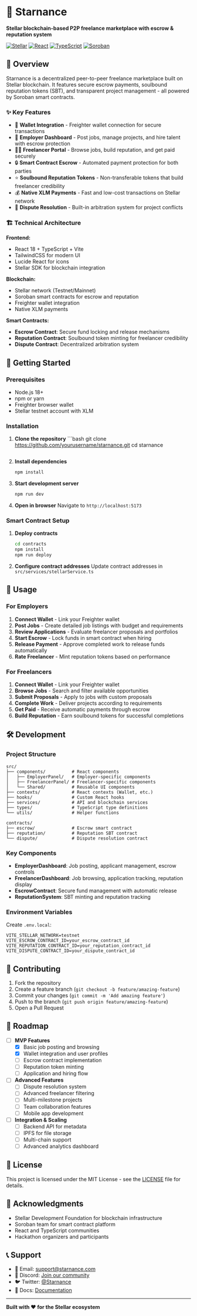 # 💼 Starnance

**Stellar blockchain-based P2P freelance marketplace with escrow & reputation system**

[![Stellar](https://img.shields.io/badge/Built%20on-Stellar-black?style=flat&logo=stellar)](https://stellar.org/)
[![React](https://img.shields.io/badge/Frontend-React-blue?style=flat&logo=react)](https://reactjs.org/)
[![TypeScript](https://img.shields.io/badge/Language-TypeScript-blue?style=flat&logo=typescript)](https://www.typescriptlang.org/)
[![Soroban](https://img.shields.io/badge/Smart%20Contracts-Soroban-purple?style=flat)](https://soroban.stellar.org/)

## 🎯 Overview

Starnance is a decentralized peer-to-peer freelance marketplace built on Stellar blockchain. It features secure escrow payments, soulbound reputation tokens (SBT), and transparent project management - all powered by Soroban smart contracts.

### ✨ Key Features

- 🔐 **Wallet Integration** - Freighter wallet connection for secure transactions
- 💼 **Employer Dashboard** - Post jobs, manage projects, and hire talent with escrow protection  
- 👨‍💻 **Freelancer Portal** - Browse jobs, build reputation, and get paid securely
- 🔒 **Smart Contract Escrow** - Automated payment protection for both parties
- ⭐ **Soulbound Reputation Tokens** - Non-transferable tokens that build freelancer credibility
- 💰 **Native XLM Payments** - Fast and low-cost transactions on Stellar network
- 🎯 **Dispute Resolution** - Built-in arbitration system for project conflicts

### 🏗️ Technical Architecture

**Frontend:**
- React 18 + TypeScript + Vite
- TailwindCSS for modern UI
- Lucide React for icons
- Stellar SDK for blockchain integration

**Blockchain:**
- Stellar network (Testnet/Mainnet)
- Soroban smart contracts for escrow and reputation
- Freighter wallet integration
- Native XLM payments

**Smart Contracts:**
- **Escrow Contract**: Secure fund locking and release mechanisms
- **Reputation Contract**: Soulbound token minting for freelancer credibility
- **Dispute Contract**: Decentralized arbitration system

## 🚀 Getting Started

### Prerequisites

- Node.js 18+
- npm or yarn
- Freighter browser wallet
- Stellar testnet account with XLM

### Installation

1. **Clone the repository**   ```bash
   git clone https://github.com/yourusername/starnance.git
   cd starnance
   ```

2. **Install dependencies**
   ```bash
   npm install
   ```

3. **Start development server**
   ```bash
   npm run dev
   ```

4. **Open in browser**
   Navigate to `http://localhost:5173`

### Smart Contract Setup

1. **Deploy contracts**
   ```bash
   cd contracts
   npm install
   npm run deploy
   ```

2. **Configure contract addresses**
   Update contract addresses in `src/services/stellarService.ts`

## 📱 Usage

### For Employers

1. **Connect Wallet** - Link your Freighter wallet
2. **Post Jobs** - Create detailed job listings with budget and requirements
3. **Review Applications** - Evaluate freelancer proposals and portfolios
4. **Start Escrow** - Lock funds in smart contract when hiring
5. **Release Payment** - Approve completed work to release funds automatically
6. **Rate Freelancer** - Mint reputation tokens based on performance

### For Freelancers

1. **Connect Wallet** - Link your Freighter wallet
2. **Browse Jobs** - Search and filter available opportunities
3. **Submit Proposals** - Apply to jobs with custom proposals
4. **Complete Work** - Deliver projects according to requirements
5. **Get Paid** - Receive automatic payments through escrow
6. **Build Reputation** - Earn soulbound tokens for successful completions

## 🛠️ Development

### Project Structure

```
src/
├── components/          # React components
│   ├── EmployerPanel/   # Employer-specific components
│   ├── FreelancerPanel/ # Freelancer-specific components
│   └── Shared/          # Reusable UI components
├── contexts/            # React contexts (Wallet, etc.)
├── hooks/               # Custom React hooks
├── services/            # API and blockchain services
├── types/               # TypeScript type definitions
└── utils/               # Helper functions

contracts/
├── escrow/              # Escrow smart contract
├── reputation/          # Reputation SBT contract
└── dispute/             # Dispute resolution contract
```

### Key Components

- **EmployerDashboard**: Job posting, applicant management, escrow controls
- **FreelancerDashboard**: Job browsing, application tracking, reputation display
- **EscrowContract**: Secure fund management with automatic release
- **ReputationSystem**: SBT minting and reputation tracking

### Environment Variables

Create `.env.local`:

```env
VITE_STELLAR_NETWORK=testnet
VITE_ESCROW_CONTRACT_ID=your_escrow_contract_id
VITE_REPUTATION_CONTRACT_ID=your_reputation_contract_id
VITE_DISPUTE_CONTRACT_ID=your_dispute_contract_id
```

## 🤝 Contributing

1. Fork the repository
2. Create a feature branch (`git checkout -b feature/amazing-feature`)
3. Commit your changes (`git commit -m 'Add amazing feature'`)
4. Push to the branch (`git push origin feature/amazing-feature`)
5. Open a Pull Request

## 🔮 Roadmap

- [ ] **MVP Features**
  - [x] Basic job posting and browsing
  - [x] Wallet integration and user profiles
  - [ ] Escrow contract implementation
  - [ ] Reputation token minting
  - [ ] Application and hiring flow

- [ ] **Advanced Features**
  - [ ] Dispute resolution system
  - [ ] Advanced freelancer filtering
  - [ ] Multi-milestone projects
  - [ ] Team collaboration features
  - [ ] Mobile app development

- [ ] **Integration & Scaling**
  - [ ] Backend API for metadata
  - [ ] IPFS for file storage
  - [ ] Multi-chain support
  - [ ] Advanced analytics dashboard

## 📄 License

This project is licensed under the MIT License - see the [LICENSE](LICENSE) file for details.

## 🌟 Acknowledgments

- Stellar Development Foundation for blockchain infrastructure
- Soroban team for smart contract platform
- React and TypeScript communities
- Hackathon organizers and participants

## 📞 Support

- 📧 Email: support@starnance.com
- 💬 Discord: [Join our community](https://discord.gg/starnance)
- 🐦 Twitter: [@Starnance](https://twitter.com/starnance)
- 📖 Docs: [Documentation](https://docs.starnance.com)

---

**Built with ❤️ for the Stellar ecosystem**
